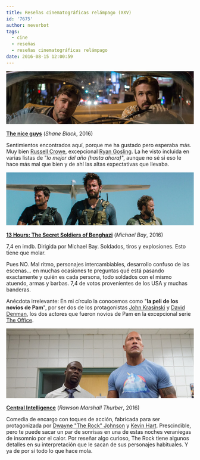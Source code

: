 ```yaml
---
title: Reseñas cinematográficas relámpago (XXV)
id: '7675'
author: neverbot
tags:
  - cine
  - reseñas
  - reseñas cinematográficas relámpago
date: 2016-08-15 12:00:59
---
```


[![](./resenas-cinematograficas-relampago-xxv/the-nice-guys.png)](./resenas-cinematograficas-relampago-xxv/the-nice-guys.png)

**[The nice guys](http://www.imdb.com/title/tt3799694/)** (_Shane Black_, 2016)

Sentimientos encontrados aquí, porque me ha gustado pero esperaba más. Muy bien [Russell Crowe](http://www.imdb.com/name/nm0000128/), excepcional [Ryan Gosling](http://www.imdb.com/name/nm0331516/). La he visto incluida en varias listas de "_lo mejor del año (hasta ahora)_", aunque no sé si eso le hace más mal que bien y de ahí las altas expectativas que llevaba.

[![](./resenas-cinematograficas-relampago-xxv/13-hours-the-secret-soldiers-of-benghazi.png)](./resenas-cinematograficas-relampago-xxv/13-hours-the-secret-soldiers-of-benghazi.png)

**[13 Hours: The Secret Soldiers of Benghazi](http://www.imdb.com/title/tt4172430/)** (_Michael Bay_, 2016)

7,4 en imdb. Dirigida por Michael Bay. Soldados, tiros y explosiones. Esto tiene que molar.

Pues NO. Mal ritmo, personajes intercambiables, desarrollo confuso de las escenas... en muchas ocasiones te preguntas qué está pasando exactamente y quién es cada persona, todo soldados con el mismo atuendo, armas y barbas. 7,4 de votos provenientes de los USA y muchas banderas.

Anécdota irrelevante: En mi círculo la conocemos como "**la peli de los novios de Pam**", por ser dos de los protagonistas [John Krasinski](http://www.imdb.com/name/nm1024677/) y [David Denman](http://www.imdb.com/name/nm0219292/), los dos actores que fueron novios de Pam en la excepcional serie [The Office](http://www.imdb.com/title/tt0386676/).

[![](./resenas-cinematograficas-relampago-xxv/central-intelligence.png)](./resenas-cinematograficas-relampago-xxv/central-intelligence.png)

**[Central Intelligence](http://www.imdb.com/title/tt1489889/)** (_Rawson Marshall Thurber_, 2016)

Comedia de encargo con toques de acción, fabricada para ser protagonizada por [Dwayne "The Rock" Johnson](http://www.imdb.com/name/nm0425005/) y [Kevin Hart](http://www.imdb.com/name/nm0366389/). Prescindible, pero te puede sacar un par de sonrisas en una de estas noches veraniegas de insomnio por el calor. Por reseñar algo curioso, The Rock tiene algunos detalles en su interpretación que le sacan de sus personajes habituales. Y ya de por sí todo lo que hace mola.
